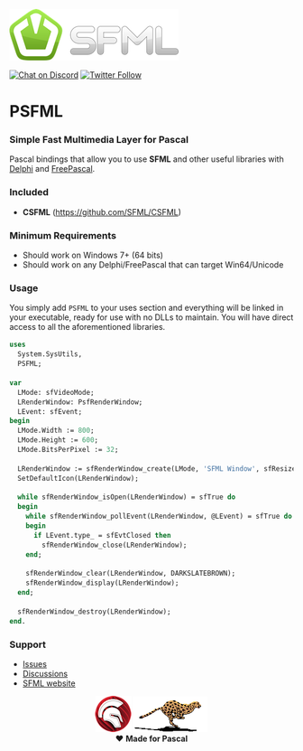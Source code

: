 ![SFML](media/sfml-logo.png)  

[![Chat on Discord](https://img.shields.io/discord/754884471324672040.svg?logo=discord)](https://discord.gg/tPWjMwK) [![Twitter Follow](https://img.shields.io/twitter/follow/tinyBigGAMES?style=social)](https://twitter.com/tinyBigGAMES)
# PSFML
### Simple Fast Multimedia Layer for Pascal

Pascal bindings that allow you to use **SFML** and other useful libraries with <a href="https://www.embarcadero.com/es/products/delphi" target="_blank">Delphi</a> and <a href="https://www.freepascal.org" target="_blank">FreePascal</a>.

### Included
- **CSFML** (https://github.com/SFML/CSFML)

### Minimum Requirements 
- Should work on Windows 7+ (64 bits)
- Should work on any Delphi/FreePascal that can target Win64/Unicode

### Usage
You simply add `PSFML` to your uses section and everything will be linked in your executable, ready for use with no DLLs to maintain. You will have direct access to all the aforementioned libraries.

```Pascal
uses
  System.SysUtils,
  PSFML;

var
  LMode: sfVideoMode;
  LRenderWindow: PsfRenderWindow;
  LEvent: sfEvent;
begin
  LMode.Width := 800;
  LMode.Height := 600;
  LMode.BitsPerPixel := 32;

  LRenderWindow := sfRenderWindow_create(LMode, 'SFML Window', sfResize or sfClose, nil);
  SetDefaultIcon(LRenderWindow);

  while sfRenderWindow_isOpen(LRenderWindow) = sfTrue do
  begin
    while sfRenderWindow_pollEvent(LRenderWindow, @LEvent) = sfTrue do
    begin
      if LEvent.type_ = sfEvtClosed then
        sfRenderWindow_close(LRenderWindow);
    end;

    sfRenderWindow_clear(LRenderWindow, DARKSLATEBROWN);
    sfRenderWindow_display(LRenderWindow);
  end;

  sfRenderWindow_destroy(LRenderWindow);
end.
```

### Support
- <a href="https://github.com/tinyBigGAMES/PSFML/issues" target="_blank">Issues</a>
- <a href="https://github.com/tinyBigGAMES/PSFML/discussions" target="_blank">Discussions</a>
- <a href="https://www.sfml-dev.org/" target="_blank">SFML website</a>

<p align="center">
 <a href="https://www.embarcadero.com/products/delphi" target="_blank"><img src="media/delphi.png"></a>
 <a href="https://www.freepascal.org" target="_blank"><img src="media/FreePascal.gif"></a><br/> 
 ♥ <b>Made for Pascal</b>
</p>